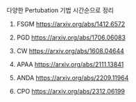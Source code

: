 다양한 Pertubation 기법 시간순으로 정리

1. FSGM
   https://arxiv.org/abs/1412.6572
   
2. PGD
   https://arxiv.org/abs/1706.06083
3. CW
   https://arxiv.org/abs/1608.04644
4. APAA
   https://arxiv.org/abs/2111.13841
5. ANDA
   https://arxiv.org/abs/2209.11964
6. CPO
   https://arxiv.org/abs/2312.06199
